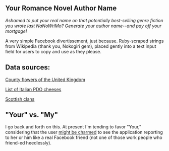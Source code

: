 Your Romance Novel Author Name
---
*Ashamed to put your real name on that potentially best-selling genre fiction you wrote last NaNoWriMo? Generate your author name--and pay off your mortgage!*

A very simple Facebook divertissement, just because. Ruby-scraped strings from Wikipedia (thank you, Nokogiri gem), placed gently into a text input field for users to copy and use as they please.

Data sources:
--
[County flowers of the United Kingdom](http://en.wikipedia.org/wiki/County_flowers_of_the_United_Kingdom)

[List of Italian PDO cheeses](http://en.wikipedia.org/wiki/List_of_Italian_PDO_cheeses)

[Scottish clans](http://en.wikipedia.org/wiki/List_of_Scottish_clans)


"Your" vs. "My"
--
I go back and forth on this. At present I'm tending to favor "Your," considering that the user [might be charmed](http://developer.yahoo.com/ypatterns/social/core/yourvmy.html) to see the application reporting to her or him like a real Facebook friend (not one of those work people who friend-ed heedlessly).
